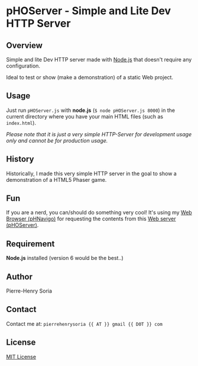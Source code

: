 # pHOServer - Simple and Lite Dev HTTP Server

## Overview
Simple and lite Dev HTTP server made with [Node.js](https://nodejs.org) that doesn't require any configuration.

Ideal to test or show (make a demonstration) of a static Web project.


## Usage
Just run `pHOServer.js` with **node.js** (`$ node pHOServer.js 8000`) in the current directory where you have your main HTML files (such as `index.html`).

*Please note that it is just a very simple HTTP-Server for development usage only and cannot be for production usage.*


## History

Historically, I made this very simple HTTP server in the goal to show a demonstration of a HTML5 Phaser game.


## Fun

If you are a nerd, you can/should do something very cool! It's using my [Web Browser (pHNavigo)](https://github.com/pH-7/pHNavigo) for requesting the contents from this [Web server (pHOServer)](https://github.com/pH-7/pHOServer).


## Requirement

**Node.js** installed (version 6 would be the best..)


## Author

Pierre-Henry Soria


## Contact

Contact me at: `pierrehenrysoria {{ AT }} gmail {{ D0T }} com`


## License

[MIT License](http://opensource.org/licenses/mit-license.php)
